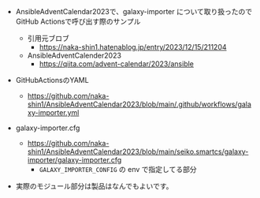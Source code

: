 - AnsibleAdventCalendar2023で、galaxy-importer について取り扱ったのでGitHub Actionsで呼び出す際のサンプル
  - 引用元ブロブ
    - https://naka-shin1.hatenablog.jp/entry/2023/12/15/211204
  - AnsibleAdventCalender2023
    - https://qiita.com/advent-calendar/2023/ansible
- GitHubActionsのYAML
  - https://github.com/naka-shin1/AnsibleAdventCalendar2023/blob/main/.github/workflows/galaxy-importer.yml
- galaxy-importer.cfg
  - https://github.com/naka-shin1/AnsibleAdventCalendar2023/blob/main/seiko.smartcs/galaxy-importer/galaxy-importer.cfg
    - `GALAXY_IMPORTER_CONFIG` の env で指定してる部分

- 実際のモジュール部分は製品はなんでもよいです。
